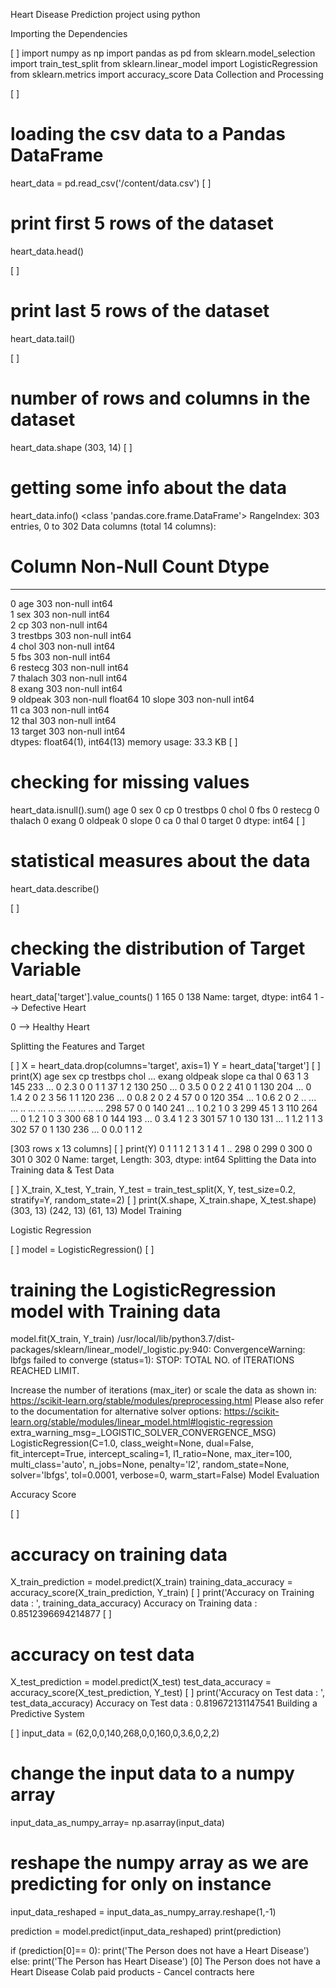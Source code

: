 Heart 
Disease
Prediction
project
using 
python

Importing the Dependencies

[ ]
import numpy as np
import pandas as pd
from sklearn.model_selection import train_test_split
from sklearn.linear_model import LogisticRegression
from sklearn.metrics import accuracy_score
Data Collection and Processing

[ ]
# loading the csv data to a Pandas DataFrame
heart_data = pd.read_csv('/content/data.csv')
[ ]
# print first 5 rows of the dataset
heart_data.head()

[ ]
# print last 5 rows of the dataset
heart_data.tail()

[ ]
# number of rows and columns in the dataset
heart_data.shape
(303, 14)
[ ]
# getting some info about the data
heart_data.info()
<class 'pandas.core.frame.DataFrame'>
RangeIndex: 303 entries, 0 to 302
Data columns (total 14 columns):
 #   Column    Non-Null Count  Dtype  
---  ------    --------------  -----  
 0   age       303 non-null    int64  
 1   sex       303 non-null    int64  
 2   cp        303 non-null    int64  
 3   trestbps  303 non-null    int64  
 4   chol      303 non-null    int64  
 5   fbs       303 non-null    int64  
 6   restecg   303 non-null    int64  
 7   thalach   303 non-null    int64  
 8   exang     303 non-null    int64  
 9   oldpeak   303 non-null    float64
 10  slope     303 non-null    int64  
 11  ca        303 non-null    int64  
 12  thal      303 non-null    int64  
 13  target    303 non-null    int64  
dtypes: float64(1), int64(13)
memory usage: 33.3 KB
[ ]
# checking for missing values
heart_data.isnull().sum()
age         0
sex         0
cp          0
trestbps    0
chol        0
fbs         0
restecg     0
thalach     0
exang       0
oldpeak     0
slope       0
ca          0
thal        0
target      0
dtype: int64
[ ]
# statistical measures about the data
heart_data.describe()

[ ]
# checking the distribution of Target Variable
heart_data['target'].value_counts()
1    165
0    138
Name: target, dtype: int64
1 --> Defective Heart

0 --> Healthy Heart

Splitting the Features and Target

[ ]
X = heart_data.drop(columns='target', axis=1)
Y = heart_data['target']
[ ]
print(X)
     age  sex  cp  trestbps  chol  ...  exang  oldpeak  slope  ca  thal
0     63    1   3       145   233  ...      0      2.3      0   0     1
1     37    1   2       130   250  ...      0      3.5      0   0     2
2     41    0   1       130   204  ...      0      1.4      2   0     2
3     56    1   1       120   236  ...      0      0.8      2   0     2
4     57    0   0       120   354  ...      1      0.6      2   0     2
..   ...  ...  ..       ...   ...  ...    ...      ...    ...  ..   ...
298   57    0   0       140   241  ...      1      0.2      1   0     3
299   45    1   3       110   264  ...      0      1.2      1   0     3
300   68    1   0       144   193  ...      0      3.4      1   2     3
301   57    1   0       130   131  ...      1      1.2      1   1     3
302   57    0   1       130   236  ...      0      0.0      1   1     2

[303 rows x 13 columns]
[ ]
print(Y)
0      1
1      1
2      1
3      1
4      1
      ..
298    0
299    0
300    0
301    0
302    0
Name: target, Length: 303, dtype: int64
Splitting the Data into Training data & Test Data

[ ]
X_train, X_test, Y_train, Y_test = train_test_split(X, Y, test_size=0.2, stratify=Y, random_state=2)
[ ]
print(X.shape, X_train.shape, X_test.shape)
(303, 13) (242, 13) (61, 13)
Model Training

Logistic Regression

[ ]
model = LogisticRegression()
[ ]
# training the LogisticRegression model with Training data
model.fit(X_train, Y_train)
/usr/local/lib/python3.7/dist-packages/sklearn/linear_model/_logistic.py:940: ConvergenceWarning: lbfgs failed to converge (status=1):
STOP: TOTAL NO. of ITERATIONS REACHED LIMIT.

Increase the number of iterations (max_iter) or scale the data as shown in:
    https://scikit-learn.org/stable/modules/preprocessing.html
Please also refer to the documentation for alternative solver options:
    https://scikit-learn.org/stable/modules/linear_model.html#logistic-regression
  extra_warning_msg=_LOGISTIC_SOLVER_CONVERGENCE_MSG)
LogisticRegression(C=1.0, class_weight=None, dual=False, fit_intercept=True,
                   intercept_scaling=1, l1_ratio=None, max_iter=100,
                   multi_class='auto', n_jobs=None, penalty='l2',
                   random_state=None, solver='lbfgs', tol=0.0001, verbose=0,
                   warm_start=False)
Model Evaluation

Accuracy Score

[ ]
# accuracy on training data
X_train_prediction = model.predict(X_train)
training_data_accuracy = accuracy_score(X_train_prediction, Y_train)
[ ]
print('Accuracy on Training data : ', training_data_accuracy)
Accuracy on Training data :  0.8512396694214877
[ ]
# accuracy on test data
X_test_prediction = model.predict(X_test)
test_data_accuracy = accuracy_score(X_test_prediction, Y_test)
[ ]
print('Accuracy on Test data : ', test_data_accuracy)
Accuracy on Test data :  0.819672131147541
Building a Predictive System

[ ]
input_data = (62,0,0,140,268,0,0,160,0,3.6,0,2,2)

# change the input data to a numpy array
input_data_as_numpy_array= np.asarray(input_data)

# reshape the numpy array as we are predicting for only on instance
input_data_reshaped = input_data_as_numpy_array.reshape(1,-1)

prediction = model.predict(input_data_reshaped)
print(prediction)

if (prediction[0]== 0):
  print('The Person does not have a Heart Disease')
else:
  print('The Person has Heart Disease')
[0]
The Person does not have a Heart Disease
Colab paid products - Cancel contracts here

